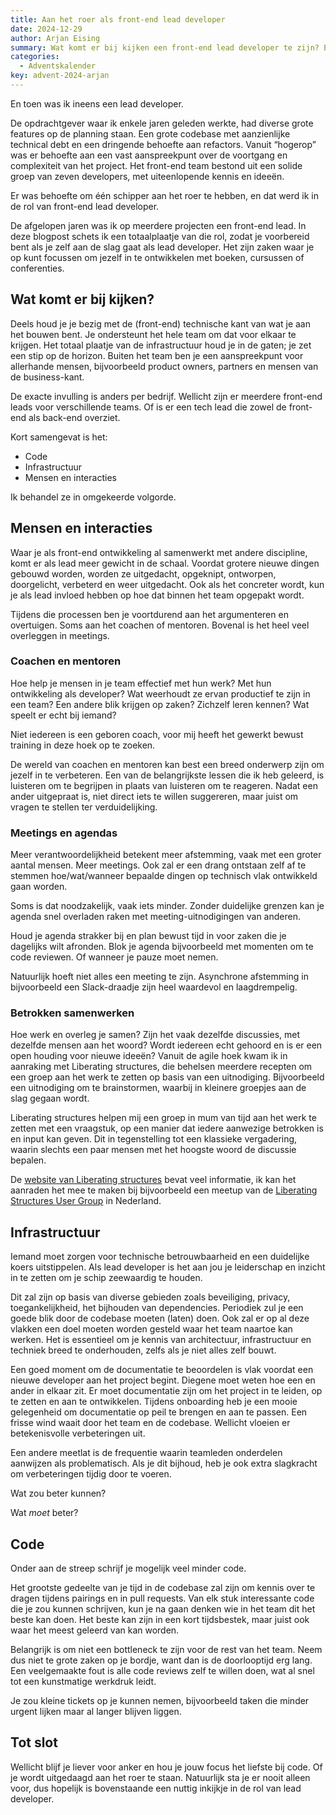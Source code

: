 ```yaml
---
title: Aan het roer als front-end lead developer
date: 2024-12-29
author: Arjan Eising
summary: Wat komt er bij kijken een front-end lead developer te zijn? Een overzicht, persoonlijke ervaringen, tips & tricks.
categories:
  - Adventskalender
key: advent-2024-arjan
---
```


En toen was ik ineens een lead developer.

De opdrachtgever waar ik enkele jaren geleden werkte, had diverse grote features op de planning staan. Een grote codebase met aanzienlijke technical debt en een dringende behoefte aan refactors. Vanuit “hogerop” was er behoefte aan een vast aanspreekpunt over de voortgang en complexiteit van het project. Het front-end team bestond uit een solide groep van zeven developers, met uiteenlopende kennis en ideeën.

Er was behoefte om één schipper aan het roer te hebben, en dat werd ik in de rol van front-end lead developer.

De afgelopen jaren was ik op meerdere projecten een front-end lead. In deze blogpost schets ik een totaalplaatje van die rol, zodat je voorbereid bent als je zelf aan de slag gaat als lead developer. Het zijn zaken waar je op kunt focussen om jezelf in te ontwikkelen met boeken, cursussen of conferenties.

## Wat komt er bij kijken?

Deels houd je je bezig met de (front-end) technische kant van wat je aan het bouwen bent. Je ondersteunt het hele team om dat voor elkaar te krijgen. Het totaal plaatje van de infrastructuur houd je in de gaten; je zet een stip op de horizon. Buiten het team ben je een aanspreekpunt voor allerhande mensen, bijvoorbeeld product owners, partners en mensen van de business-kant.

De exacte invulling is anders per bedrijf. Wellicht zijn er meerdere front-end leads voor verschillende teams. Of is er een tech lead die zowel de front-end als back-end overziet.

Kort samengevat is het:

- Code
- Infrastructuur
- Mensen en interacties

Ik behandel ze in omgekeerde volgorde.

## Mensen en interacties

Waar je als front-end ontwikkeling al samenwerkt met andere discipline, komt er als lead meer gewicht in de schaal. Voordat grotere nieuwe dingen gebouwd worden, worden ze uitgedacht, opgeknipt, ontworpen, doorgelicht, verbeterd en weer uitgedacht. Ook als het concreter wordt, kun je als lead invloed hebben op hoe dat binnen het team opgepakt wordt.

Tijdens die processen ben je voortdurend aan het argumenteren en overtuigen. Soms aan het coachen of mentoren. Bovenal is het heel veel overleggen in meetings.

### Coachen en mentoren

Hoe help je mensen in je team effectief met hun werk? Met hun ontwikkeling als developer? Wat weerhoudt ze ervan productief te zijn in een team? Een andere blik krijgen op zaken? Zichzelf leren kennen? Wat speelt er echt bij iemand?

Niet iedereen is een geboren coach, voor mij heeft het gewerkt bewust training in deze hoek op te zoeken.

De wereld van coachen en mentoren kan best een breed onderwerp zijn om jezelf in te verbeteren. Een van de belangrijkste lessen die ik heb geleerd, is luisteren om te begrijpen in plaats van luisteren om te reageren. Nadat een ander uitgepraat is, niet direct iets te willen suggereren, maar juist om vragen te stellen ter verduidelijking.

### Meetings en agendas

Meer verantwoordelijkheid betekent meer afstemming, vaak met een groter aantal mensen. Meer meetings. Ook zal er een drang ontstaan zelf af te stemmen hoe/wat/wanneer bepaalde dingen op technisch vlak ontwikkeld gaan worden.

Soms is dat noodzakelijk, vaak iets minder. Zonder duidelijke grenzen kan je agenda snel overladen raken met meeting-uitnodigingen van anderen.

Houd je agenda strakker bij en plan bewust tijd in voor zaken die je dagelijks wilt afronden. Blok je agenda bijvoorbeeld met momenten om te code reviewen. Of wanneer je pauze moet nemen.

Natuurlijk hoeft niet alles een meeting te zijn. Asynchrone afstemming in bijvoorbeeld een Slack-draadje zijn heel waardevol en laagdrempelig.

### Betrokken samenwerken

Hoe werk en overleg je samen? Zijn het vaak dezelfde discussies, met dezelfde mensen aan het woord? Wordt iedereen echt gehoord en is er een open houding voor nieuwe ideeën? Vanuit de agile hoek kwam ik in aanraking met Liberating structures, die behelsen meerdere recepten om een groep aan het werk te zetten op basis van een uitnodiging. Bijvoorbeeld een uitnodiging om te brainstormen, waarbij in kleinere groepjes aan de slag gegaan wordt.

Liberating structures helpen mij een groep in mum van tijd aan het werk te zetten met een vraagstuk, op een manier dat iedere aanwezige betrokken is en input kan geven. Dit in tegenstelling tot een klassieke vergadering, waarin slechts een paar mensen met het hoogste woord de discussie bepalen.

De [website van Liberating structures](https://www.liberatingstructures.com/) bevat veel informatie, ik kan het aanraden het mee te maken bij bijvoorbeeld een meetup van de [Liberating Structures User Group](https://www.meetup.com/liberatingstructures/) in Nederland.

## Infrastructuur

Iemand moet zorgen voor technische betrouwbaarheid en een duidelijke koers uitstippelen. Als lead developer is het aan jou je leiderschap en inzicht in te zetten om je schip zeewaardig te houden.

Dit zal zijn op basis van diverse gebieden zoals beveiliging, privacy, toegankelijkheid, het bijhouden van dependencies. Periodiek zul je een goede blik door de codebase moeten (laten) doen. Ook zal er op al deze vlakken een doel moeten worden gesteld waar het team naartoe kan werken. Het is essentieel om je kennis van architectuur, infrastructuur en techniek breed te onderhouden, zelfs als je niet alles zelf bouwt.

Een goed moment om de documentatie te beoordelen is vlak voordat een nieuwe developer aan het project begint. Diegene moet weten hoe een en ander in elkaar zit. Er moet documentatie zijn om het project in te leiden, op te zetten en aan te ontwikkelen. Tijdens onboarding heb je een mooie gelegenheid om documentatie op peil te brengen en aan te passen. Een frisse wind waait door het team en de codebase. Wellicht vloeien er betekenisvolle verbeteringen uit.

Een andere meetlat is de frequentie waarin teamleden onderdelen aanwijzen als problematisch. Als je dit bijhoud, heb je ook extra slagkracht om verbeteringen tijdig door te voeren.

Wat zou beter kunnen?

Wat _moet_ beter?

## Code

Onder aan de streep schrijf je mogelijk veel minder code.

Het grootste gedeelte van je tijd in de codebase zal zijn om kennis over te dragen tijdens pairings en in pull requests. Van elk stuk interessante code die je zou kunnen schrijven, kun je na gaan denken wie in het team dit het beste kan doen. Het beste kan zijn in een kort tijdsbestek, maar juist ook waar het meest geleerd van kan worden.

Belangrijk is om niet een bottleneck te zijn voor de rest van het team. Neem dus niet te grote zaken op je bordje, want dan is de doorlooptijd erg lang. Een veelgemaakte fout is alle code reviews zelf te willen doen, wat al snel tot een kunstmatige werkdruk leidt.

Je zou kleine tickets op je kunnen nemen, bijvoorbeeld taken die minder urgent lijken maar al langer blijven liggen.

## Tot slot

Wellicht blijf je liever voor anker en hou je jouw focus het liefste bij code. Of je wordt uitgedaagd aan het roer te staan. Natuurlijk sta je er nooit alleen voor, dus hopelijk is bovenstaande een nuttig inkijkje in de rol van lead developer.

